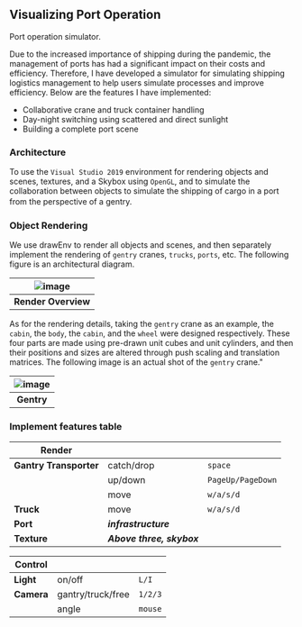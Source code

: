 ## Visualizing Port Operation 

Port operation simulator.

Due to the increased importance of shipping during the pandemic, the management of ports has
had a significant impact on their costs and efficiency. Therefore, I have developed a simulator
for simulating shipping logistics management to help users simulate processes and improve efficiency.
Below are the features I have implemented:

* Collaborative crane and truck container handling
* Day-night switching using scattered and direct sunlight
* Building a complete port scene

### Architecture
To use the `Visual Studio 2019` environment for rendering objects and scenes, textures, and a Skybox using
`OpenGL`, and to simulate the collaboration between objects to simulate the shipping of cargo in a port 
from the perspective of a gentry.　

### Object Rendering
We use drawEnv to render all objects and scenes, and then separately implement the rendering of `gentry` cranes, `trucks`, `ports`, etc. The following figure is an architectural diagram.

| ![image](https://github.com/CodeStone1125/NYCU_CG_Fall_2023/assets/72511296/f4c47300-c744-4902-b6a9-f6f7d1741d63) |
|:-----------------------------------:|
| **Render Overview** |
As for the rendering details, taking the `gentry` crane as an example, the `cabin`, the `body`, the `cabin`, and the `wheel` were designed respectively. These four parts are made using pre-drawn unit cubes and unit cylinders, and then their positions and sizes are altered through push scaling and translation matrices. The following image is an actual shot of the `gentry` crane."

| ![image](https://github.com/CodeStone1125/NYCU_CG_Fall_2023/assets/72511296/3f5c6740-1315-4856-9de3-b1464036e16e) |
|:-----------------------------------:|
| **Gentry** |

### Implement features table
| Render | | |
| --- | --- | --- |
| **Gantry Transporter** | catch/drop | `space` |
|  | up/down | `PageUp/PageDown` |
|  | move | `w/a/s/d` |
| **Truck** | move | `w/a/s/d` |
| **Port** | ***infrastructure*** | |
| **Texture** | ***Above three, skybox*** | |

| Control | | |
| --- | --- | --- |
| **Light** | on/off | `L/I` |
| **Camera** | gantry/truck/free | `1/2/3` |
|  | angle | `mouse` |
